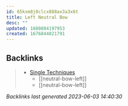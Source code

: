 ```yaml
---
id: 65kxm8j0clcx888ax3a3x6t
title: Left Neutral Bow
desc: ""
updated: 1680804197953
created: 1676844021791
---
```


## Backlinks

> - [Single Techniques](..\single-techniques.md)
>   - [[neutral-bow-left]]
>   - [[neutral-bow-left]]

_Backlinks last generated 2023-06-03 14:40:30_
